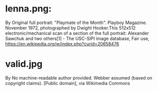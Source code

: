 # lenna.png:

By Original full portrait: "Playmate of the Month". Playboy Magazine. November
1972, photographed by Dwight Hooker.This 512x512 electronic/mechanical scan of
a section of the full portrait: Alexander Sawchuk and two others[1] - The
USC-SIPI image database, Fair use,
https://en.wikipedia.org/w/index.php?curid=20658476

# valid.jpg

By No machine-readable author provided. Webber assumed (based on copyright
claims). [Public domain], via Wikimedia Commons
